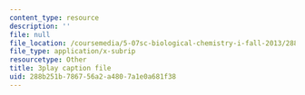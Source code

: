 ```yaml
---
content_type: resource
description: ''
file: null
file_location: /coursemedia/5-07sc-biological-chemistry-i-fall-2013/288b251b786756a2a4807a1e0a681f38_eOYHJLqP2Ps.vtt
file_type: application/x-subrip
resourcetype: Other
title: 3play caption file
uid: 288b251b-7867-56a2-a480-7a1e0a681f38
---
```

